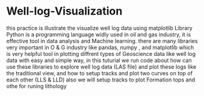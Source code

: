 # Well-log-Visualization
this practice is illustrate the visualize well log data using matplotlib Library
Python is a programming language widly used in oil and gas industry, it is effective tool in data analysis and Machine learning.
there are many libraries very important in O & G industry like pandas, numpy , and matplotlib which is very helpful tool in plotting diffrent types of Geoscience data like well log data with easy and simple way,
in this tuturial we run code about how can use these libraries to explore well log data (LAS file) and plot these logs like the traditional view, and how to setup tracks and plot two curves on top of each other (LLS & LLD)
also we will setup tracks to plot Formation tops and othe for runing lithology
